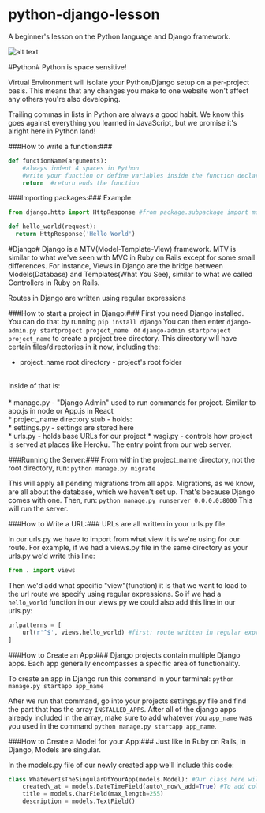 # python-django-lesson
A beginner's lesson on the Python language and Django framework.

![alt text](https://samueleresca.net/wp-content/uploads/2015/12/python-django-logo.jpg "Python & Django")

#Python#
Python is space sensitive!

Virtual Environment will isolate your Python/Django setup on a per-project basis. This means that any changes you make to one website won't affect any others you're also developing.

Trailing commas in lists in Python are always a good habit. We know this goes against everything you learned in JavaScript, but we promise it's alright here in Python land!

###How to write a function:###
```python
def functionName(arguments):
    #always indent 4 spaces in Python
    #write your function or define variables inside the function declaration
    return  #return ends the function
```

###Importing packages:###
Example:
```python
from django.http import HttpResponse #from package.subpackage import module 

def hello_world(request):
  return HttpResponse('Hello World')
```

#Django#
Django is a MTV(Model-Template-View) framework. MTV is similar to what we've seen with MVC in Ruby on Rails except for some small differences. For instance, Views in Django are the bridge between Models(Database) and Templates(What You See), similar to what we called Controllers in Ruby on Rails.

Routes in Django are written using regular expressions

###How to start a project in Django:###
First you need Django installed. You can do that by running
`pip install django`
You can then enter
`django-admin.py startproject project_name ` or `django-admin startproject project_name`
to create a project tree directory. This directory will have certain files/directories in it now, including the: <br>
* project_name root directory - project's root folder<br>
<br>
Inside of that is:<br>
<br>
* manage.py - "Django Admin" used to run commands for project. Similar to app.js in node or App.js in React<br>
* project_name directory stub - holds: <br> 
    * settings.py - settings are stored here<br>
    * urls.py - holds base URLs for our project
    * wsgi.py - controls how project is served at places like Heroku. The entry point from our web server.

###Running the Server:###
From within the project_name directory, not the root directory, run: 
`python manage.py migrate`

This will apply all pending migrations from all apps. Migrations, as we know, are all about the database, which we haven't set up. That's because Django comes with one. Then, run:
`python manage.py runserver 0.0.0.0:8000`
This will run the server.

###How to Write a URL:###
URLs are all written in your urls.py file.

In our urls.py we have to import from what view it is we're using for our route. For example, if we had a views.py file in the same directory as your urls.py we'd write this line:
```python
from . import views
```
Then we'd add what specific "view"(function) it is that we want to load to the url route we specify using regular expressions. So if we had a `hello_world` function in our views.py we could also add this line in our urls.py:
```python
urlpatterns = [
    url(r'^$', views.hello_world) #first: route written in regular expression(this example is a blank string, aka the root), second: the view you're rendering on that route
]
```

###How to Create an App:###
Django projects contain multiple Django apps. Each app generally encompasses a specific area of functionality.

To create an app in Django run this command in your terminal:
`python manage.py startapp app_name`

After we run that command, go into your projects settings.py file and find the part that has the array `INSTALLED_APPS`. After all of the django apps already included in the array, make sure to add whatever you `app_name` was you used in the command `python manage.py startapp app_name`.

###How to Create a Model for your App:###
Just like in Ruby on Rails, in Django, Models are singular.

In the models.py file of our newly created app we'll include this code:
```python
class WhateverIsTheSingularOfYourApp(models.Model): #Our class here will inherit from the base class models.Model because we're making it a Model. (models.Model) is the base class that our models are going to extend.
    created\_at = models.DateTimeField(auto\_now\_add=True) #To add columns to our table we add attributes to our class
    title = models.CharField(max_length=255)
    description = models.TextField()
```







